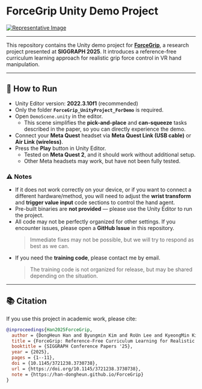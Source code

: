 # ForceGrip Unity Demo Project

[![Representative Image](https://han-dongheun.github.io/ForceGrip/Representative_Image.jpg)](https://han-dongheun.github.io/ForceGrip/)

---

This repository contains the Unity demo project for [**ForceGrip**](https://han-dongheun.github.io/ForceGrip/), a research project presented at **SIGGRAPH 2025**.
It introduces a reference-free curriculum learning approach for realistic grip force control in VR hand manipulation.

---

## 🧩 How to Run
- Unity Editor version: **2022.3.10f1** (recommended)
- Only the folder **`ForceGrip_UnityProject_ForDemo`** is required.  
- Open `DemoScene.unity` in the editor.
  - This scene simplifies the **pick-and-place** and **can-squeeze** tasks described in the paper, so you can directly experience the demo.
- Connect your **Meta Quest** headset via **Meta Quest Link (USB cable)** or **Air Link (wireless)**.
- Press the **Play** button in Unity Editor.
  - Tested on **Meta Quest 2**, and it should work without additional setup.
  - Other Meta headsets may work, but have not been fully tested.

### ⚠️ Notes
- If it does not work correctly on your device, or if you want to connect a different hardware/method,
  you will need to adjust the **wrist transform** and **trigger value input** code sections to control the hand agent.
- Pre-built binaries are **not provided** — please use the Unity Editor to run the project.
- All code may not be perfectly organized for other settings.
  If you encounter issues, please open a **GitHub Issue** in this repository.
  > Immediate fixes may not be possible, but we will try to respond as best as we can.
- If you need the **training code**, please contact me by email.
  > The training code is not organized for release, but may be shared depending on the situation.

---

## 📚 Citation
If you use this project in academic work, please cite:

```bibtex
@inproceedings{Han2025ForceGrip,
  author = {DongHeun Han and Byungmin Kim and RoUn Lee and KyeongMin Kim and Hyoseok Hwang and HyeongYeop Kang},
  title = {ForceGrip: Reference-Free Curriculum Learning for Realistic Grip Force Control in VR Hand Manipulation},
  booktitle = {SIGGRAPH Conference Papers '25},
  year = {2025},
  pages = {1--11},
  doi = {10.1145/3721238.3730738},
  url = {https://doi.org/10.1145/3721238.3730738},
  note = {https://han-dongheun.github.io/ForceGrip}
}
